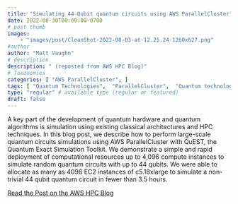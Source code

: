 ```yaml
---
title: "Simulating 44-Qubit quantum circuits using AWS ParallelCluster"
date: 2022-08-30T00:00:00-0700
# post thumb
images:
    - "images/post/CleanShot-2022-08-03-at-12.25.24-1260x627.png"
#author
author: "Matt Vaughn"
# description
description: " (reposted from AWS HPC Blog)"
# Taxonomies
categories: [ "AWS ParallelCluster", ]
tags: [ "Quantum Technologies",  "ParallelCluster",  "Quantum technologies",  "Center for Quantum Computing",  "HPC",  "Simulation",  "hpcblog", ]
type: "regular" # available type (regular or featured)
draft: false
---
```


A key part of the development of quantum hardware and quantum algorithms is simulation using existing classical architectures and HPC techniques. In this blog post, we describe how to perform large-scale quantum circuits simulations using AWS ParallelCluster with QuEST, the Quantum Exact Simulation Toolkit. We demonstrate a simple and rapid deployment of computational resources up to 4,096 compute instances to simulate random quantum circuits with up to 44 qubits. We were able to allocate as many as 4096 EC2 instances of c5.18xlarge to simulate a non-trivial 44 qubit quantum circuit in fewer than 3.5 hours.

<a href="https://aws.amazon.com/blogs/hpc/simulating-44-qubit-quantum-circuits-using-aws-parallelcluster/" class="btn btn-primary btn-lg active" role="button" aria-pressed="true" style="margin-top: 8px;">Read the Post on the AWS HPC Blog</a>